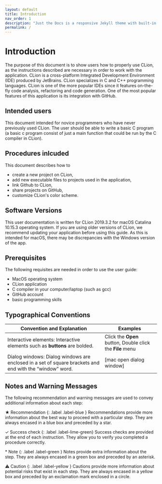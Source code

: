 ```yaml
---
layout: default
title: Introduction
nav_order: 1
description: "Just the Docs is a responsive Jekyll theme with built-in search that is easily customizable and hosted on GitHub Pages."
permalink: /
---
```


# Introduction

The purpose of this document is to show users how to properly use CLion, as the instructions described are necessary in order to work with the application. CLion is a cross-platform Integrated Development Environment (IDE) produced by JetBrains. CLion specializes in C and C++ programming languages. CLion is one of the more popular IDEs since it features on-the-fly code analysis, refactoring and code generation. One of the most popular features of this application is its integration with GitHub.

## Intended users

This document intended for novice programmers who have never previously used CLion. The user should be able to write a basic C program (a basic c program consist of just a main function that could be run by the C compiler in CLion).

## Procedures inlcuded

This document describes how to

* create a new project on CLion,
* add new executable files to projects used in the application,
* link Github to CLion,
* share projects on GitHub,
* customize CLion's color scheme.
  
## Software Versions

This user documentation is written for CLion 2019.3.2 for macOS Catalina 10.15.3 operating system. If you are using older versions of CLion, we recommend updating your application before using this guide. As this is intended for macOS, there may be discrepancies with the Windows version of the app.  

## Prerequisites

The following requisites are needed in order to use the user guide:
  
* MacOS operating system
* CLion application
* C compiler in your computer/laptop (such as gcc)
* GitHub account
* basic programming skills

## Typographical Conventions

| Convention and Explanation                                                                              | Examples                                             |
|---------------------------------------------------------------------------------------------------------|------------------------------------------------------|
| Interactive elements: Interactive elements such as **buttons** are bolded.                                  | Click the **Open** button, Double click the **File** menu |
| Dialog windows: Dialog windows are enclosed in a set of square brackets and end with the “window” word. | [mac open dialog window]                             |

## Notes and Warning Messages

The following recommendation and warning messages are used to convey additional information about each step:

★ Recommendation
{: .label .label-blue }
Recommendations provide more information about the best way to proceed with a particular step. They are always encased in a blue box and preceded by a star.

✓ Success check
{: .label .label-lime-green}
Success checks are provided at the end of each instruction. They allow you to verify you completed a procedure correctly.
  
\* Note
{: .label .label-green }
Notes provide extra information about the step. They are always encased in a green box and preceded by an asterisk.
  
⚠ Caution
{: .label .label-yellow }
Cautions provide more information about potential risks that exist in each step. They are always encased in a yellow box and preceded by an exclamation mark enclosed in a circle.
